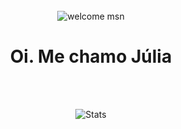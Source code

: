 <div align="center">
<br/>
<img src="https://64.media.tumblr.com/0783cbef1ce385d282de93b685108727/3d0e7e5df00c2a48-a5/s250x400/64082201d6905c4fc7fc10d067d65bf71154f0e8.gifv" alt="welcome msn">

<br />

# Oi. Me chamo Júlia
<br/>
<br/>





![Stats](https://github-readme-stats.vercel.app/api?username=julia-stamborovski&theme=dark&show_icons=true&bg_color=1a1a1a&icon_color=a0ffff)

<br/>

</div>
